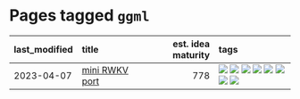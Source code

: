 # Pages tagged `ggml`

|last_modified|title|est. idea maturity|tags
|:---|:---|---:|:---|
|2023-04-07|[mini RWKV port](../rust_rwkv.md)|778|[![](https://img.shields.io/badge/tag-RNN-869cae)](../tags/RNN.md) [![](https://img.shields.io/badge/tag-completed-496a1)](../tags/completed.md) [![](https://img.shields.io/badge/tag-experimental-6013c8)](../tags/experimental.md) [![](https://img.shields.io/badge/tag-ggml-3c7f53)](../tags/ggml.md) [![](https://img.shields.io/badge/tag-mobilenet-22d494)](../tags/mobilenet.md) [![](https://img.shields.io/badge/tag-model_compression-90446b)](../tags/model_compression.md) [![](https://img.shields.io/badge/tag-tooling-d5ffe)](../tags/tooling.md) [![](https://img.shields.io/badge/tag-wip-a68128)](../tags/wip.md)|